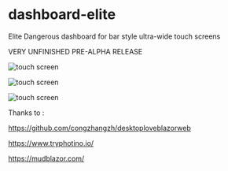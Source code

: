 # dashboard-elite
Elite Dangerous dashboard for bar style ultra-wide touch screens


VERY UNFINISHED PRE-ALPHA RELEASE

![touch screen](https://i.imgur.com/RkHJESd.jpg)

![touch screen](https://i.imgur.com/QLA3Fgm.png)

![touch screen](https://i.imgur.com/dK75qt0.png)

Thanks to :

https://github.com/congzhangzh/desktoploveblazorweb

https://www.tryphotino.io/

https://mudblazor.com/

